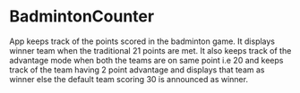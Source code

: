 # BadmintonCounter
App keeps track of the points scored in the badminton game. It displays winner team when the traditional 21 points are met.
It also keeps track of the advantage mode when both the teams are on same point i.e 20 and keeps track of the team having 2 point advantage and displays that team as winner else the default team scoring 30 is announced as winner. 


